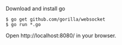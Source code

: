 Download and install go

    $ go get github.com/gorilla/websocket
    $ go run *.go

Open http://localhost:8080/ in your browser.